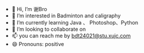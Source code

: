 - 👋 Hi, I’m 谢Bro
- 👀 I’m interested in Badminton and caligraphy
- 🌱 I’m currently learning Java 、 Photoshop、Python
- 💞️ I’m looking to collaborate on 
- 📫 you can reach me by bdt24021@stu.xujc.com
- 😄 Pronouns: positive

<!---
Xbro118/Xbro118 is a ✨ special ✨ repository because its `README.md` (this file) appears on your GitHub profile.
You can click the Preview link to take a look at your changes.
--->
